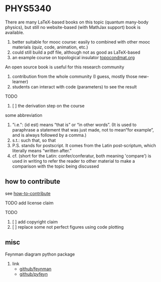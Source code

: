 # PHYS5340

There are many LaTeX-based books on this topic (quantum many-body physics), but still no website-based (with MathJax support) book is available.

1. better suitable for mooc course: easily to combined with other mooc materials (quiz, code, animation, etc.)
2. could still build a pdf file, although not as good as LaTeX-based
3. an example course on topological insulator [topocondmat.org](https://topocondmat.org/)

An open source book is useful for this research community

1. contribution from the whole community (I guess, mostly those new-learner)
2. students can interact with code (parameters) to see the result

TODO

1. [ ] the derivation step on the course

some abbreviation

1. "i.e.": (id est) means “that is” or “in other words”. (It is used to paraphrase a statement that was just made, not to mean“for example”, and is always followed by a comma.)
2. s.t.: such that, so that
3. P.S. stands for postscript. It comes from the Latin post-scriptum, which literally means “written after.”
4. cf. (short for the Latin: confer/conferatur, both meaning 'compare') is used in writing to refer the reader to other material to make a comparison with the topic being discussed

## how to contribute

see [how-to-contribute](jupyterbook/contribute.md)

TODO add license claim

TODO

1. [ ] add copyright claim
2. [ ] replace some not perfect figures using code plotting

## misc

Feynman diagram python package

1. link
   * [github/feynman](https://github.com/GkAntonius/feynman)
   * [github/pyfeyn](https://github.com/aminnj/pyfeyn)

